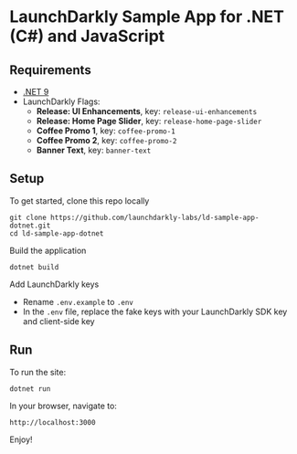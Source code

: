 # LaunchDarkly Sample App for .NET (C#) and JavaScript

## Requirements

* [.NET 9](https://dotnet.microsoft.com/en-us/download/dotnet/9.0)
* LaunchDarkly Flags:
  - **Release: UI Enhancements**, key: `release-ui-enhancements`
  - **Release: Home Page Slider**, key: `release-home-page-slider`
  - **Coffee Promo 1**, key: `coffee-promo-1`
  - **Coffee Promo 2**, key: `coffee-promo-2`
  - **Banner Text**, key: `banner-text`

## Setup

To get started, clone this repo locally

```
git clone https://github.com/launchdarkly-labs/ld-sample-app-dotnet.git
cd ld-sample-app-dotnet
```

Build the application

```
dotnet build
```

Add LaunchDarkly keys

* Rename `.env.example` to `.env`
* In the `.env` file, replace the fake keys with your LaunchDarkly SDK key and client-side key

## Run

To run the site:

```
dotnet run
```

In your browser, navigate to:

```
http://localhost:3000
```

Enjoy!